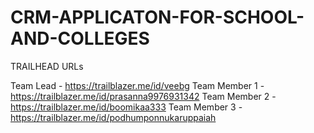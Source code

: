 # CRM-APPLICATON-FOR-SCHOOL-AND-COLLEGES
 
TRAILHEAD URLs

Team Lead - https://trailblazer.me/id/veebg
Team Member 1 - https://trailblazer.me/id/prasanna9976931342
Team Member 2 - https://trailblazer.me/id/boomikaa333
Team Member 3 - https://trailblazer.me/id/podhumponnukaruppaiah
